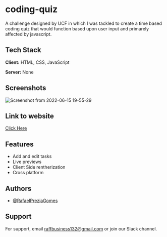 #  coding-quiz


A challenge designed by UCF in which I was tackled to create a time based coding quiz that would function based upon user input and primarely affected by javascript.


## Tech Stack

**Client:** HTML, CSS, JavaScript

**Server:** None


## Screenshots

![Screenshot from 2022-06-15 19-55-29](https://user-images.githubusercontent.com/60278396/173961236-9ead7fc9-e6ac-403c-81c7-a0d89943e7c1.png)


## Link to website

[Click Here](https://rafaelpreziagomes.github.io/coding-quiz/)


## Features

- Add and edit tasks
- Live previews
- Client Side rentherization
- Cross platform


## Authors

- [@RafaelPreziaGomes](https://github.com/RafaelPreziaGomes)


## Support

For support, email raffbusiness132@gmail.com or join our Slack channel.

